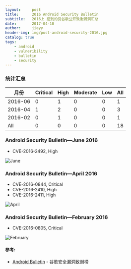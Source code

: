 ```yaml
---
layout:     post
title:      2016 Android Security Bulletin
subtitle:   2016上 挖到的受谷歌公开致谢漏洞汇总 
date:       2017-04-10
author:     jiayy
header-img: img/post-android-security-2016.jpg
catalog: true
tags:
    - android
    - vulneribility
    - bulletin
    - security
---
```


### 统计汇总

<table><thead>
<tr>
<th>月份</th>
<th>Critical</th>
<th>High</th>
<th>Moderate</th>
<th>Low</th>
<th>All</th>
</tr>
</thead><tbody>
<tr>
<td>2016-06</td>
<td>0</td>
<td>1</td>
<td>0</td>
<td>0</td>
<td>1</td>
</tr>
<tr>
<td>2016-04</td>
<td>1</td>
<td>2</td>
<td>0</td>
<td>0</td>
<td>3</td>
</tr>
<tr>
<td>2016-02</td>
<td>0</td>
<td>1</td>
<td>0</td>
<td>0</td>
<td>1</td>
</tr>
<td>All</td>
<td>0</td>
<td>0</td>
<td>0</td>
<td>0</td>
<td>18</td>
</tr>
</tbody></table>


### Android Security Bulletin—June 2016

* CVE-2016-2492, High

![June](/bulletin-20160601.png)

### Android Security Bulletin—April 2016

* CVE-2016-0844, Critical
* CVE-2016-2410, High
* CVE-2016-2411, High

![April](/bulletin-20160402.png)

### Android Security Bulletin—February 2016

* CVE-2016-0805, Critical

![February](/bulletin-20160201.png)

#### 参考:

- [Android Bulletin](https://source.android.com/security/bulletin/) - 谷歌安全漏洞致谢榜
